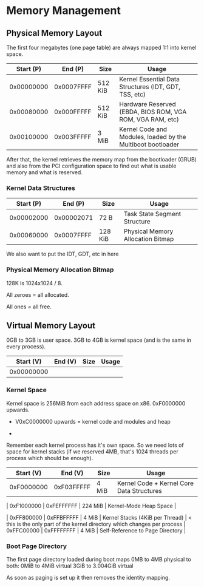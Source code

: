 # Memory Management

## Physical Memory Layout

The first four megabytes (one page table) are always mapped 1:1 into kernel space. 

| Start (P)  | End (P)    | Size     | Usage                                      									   |
| ---------- | ---------- | -------- | ------------------------------------------------------------------------------- |
| 0x00000000 | 0x0007FFFF |  512 KiB | Kernel Essential Data Structures (IDT, GDT, TSS, etc)
| 0x00080000 | 0x000FFFFF |  512 KiB | Hardware Reserved (EBDA, BIOS ROM, VGA ROM, VGA RAM, etc)
| 0x00100000 | 0x003FFFFF |    3 MiB | Kernel Code and Modules, loaded by the Multiboot bootloader

After that, the kernel retrieves the memory map from the bootloader (GRUB) and also from the PCI configuration space to find out what is usable memory and what is reserved.

### Kernel Data Structures

| Start (P)  | End (P)    | Size     | Usage                                      									   |
| ---------- | ---------- | -------- | ------------------------------------------------------------------------------- |
| 0x00002000 | 0x00002071 |   72   B | Task State Segment Structure													   |
| 0x00060000 | 0x0007FFFF |  128 KiB | Physical Memory Allocation Bitmap                                               |

We also want to put the IDT, GDT, etc in here

### Physical Memory Allocation Bitmap

128K is 1024x1024 / 8.

All zeroes = all allocated.

All ones = all free.

## Virtual Memory Layout

0GB to 3GB is user space.
3GB to 4GB is kernel space (and is the same in every process).

| Start (V)  | End (V)    | Size     | Usage                                      									   |
| ---------- | ---------- | -------- | ------------------------------------------------------------------------------- |
| 0x00000000 | 

### Kernel Space

Kernel space is 256MiB from each address space on x86. 0xF0000000 upwards.

-	V0xC0000000 upwards = kernel code and modules and heap

-

Remember each kernel process has it's own space. So we need lots of space for kernel stacks (if we reserved 4MB, that's 1024 threads per process which should be enough).

| Start (V)  | End (V)    | Size     | Usage                                                                           |
| ---------- | ---------- | -------- | ------------------------------------------------------------------------------- |
| 0xF0000000 | 0xF03FFFFF |    4 MiB | Kernel Code + Kernel Core Data Structures                                       |

| 0xF1000000 | 0xFEFFFFFF |  224 MiB | Kernel-Mode Heap Space                                                          |

| 0xFF800000 | 0xFFBFFFFF |    4 MiB | Kernel Stacks (4KiB per Thread)                                                 | < this is the only part of the kernel directory which changes per process
| 0xFFC00000 | 0xFFFFFFFF |    4 MiB | Self-Reference to Page Directory                                                |

### Boot Page Directory

The first page directory loaded during boot maps 0MB to 4MB physical to both:
	0MiB to 4MiB virtual
	3GiB to 3.004GiB virtual

As soon as paging is set up it then removes the identity mapping.